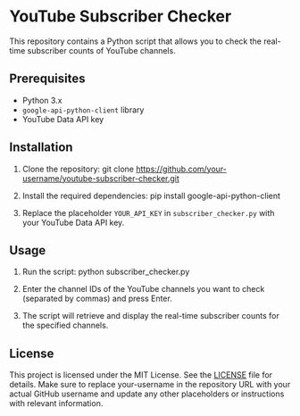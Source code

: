 # YouTube Subscriber Checker

This repository contains a Python script that allows you to check the real-time subscriber counts of YouTube channels.

## Prerequisites

- Python 3.x
- `google-api-python-client` library
- YouTube Data API key

## Installation

1. Clone the repository:
git clone https://github.com/your-username/youtube-subscriber-checker.git

2. Install the required dependencies:
pip install google-api-python-client

3. Replace the placeholder `YOUR_API_KEY` in `subscriber_checker.py` with your YouTube Data API key.

## Usage

1. Run the script:
python subscriber_checker.py

2. Enter the channel IDs of the YouTube channels you want to check (separated by commas) and press Enter.

3. The script will retrieve and display the real-time subscriber counts for the specified channels.

## License

This project is licensed under the MIT License. See the [LICENSE](LICENSE) file for details.
Make sure to replace your-username in the repository URL with your actual GitHub username and update any other placeholders or instructions with relevant information.
